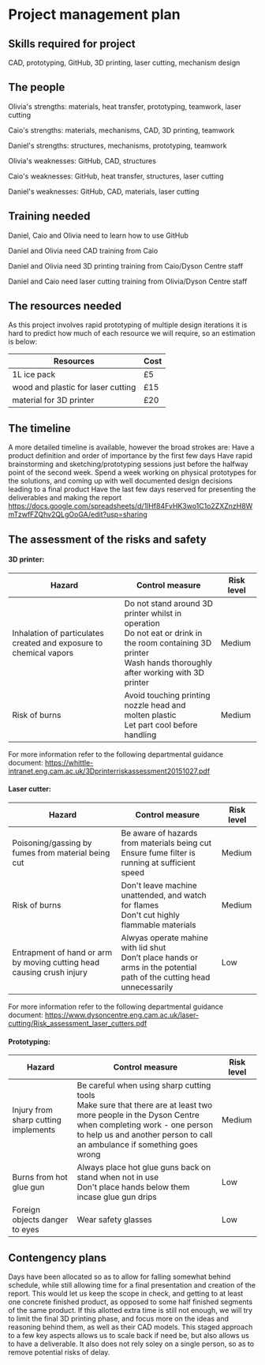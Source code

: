 # Project management plan

## Skills required for project

CAD, prototyping, GitHub, 3D printing, laser cutting, mechanism design


## The people


Olivia's strengths: materials, heat transfer, prototyping, teamwork, laser cutting

Caio's strengths: materials, mechanisms, CAD, 3D printing, teamwork

Daniel's strengths: structures, mechanisms, prototyping, teamwork


Olivia's weaknesses: GitHub, CAD, structures

Caio's weaknesses: GitHub, heat transfer, structures, laser cutting

Daniel's weaknesses: GitHub, CAD, materials, laser cutting

## Training needed

Daniel, Caio and Olivia need to learn how to use GitHub

Daniel and Olivia need CAD training from Caio

Daniel and Olivia need 3D printing training from Caio/Dyson Centre staff

Daniel and Caio need laser cutting training from Olivia/Dyson Centre staff


## The resources needed

As this project involves rapid prototyping of multiple design iterations it is hard to predict how much of each resource we will require, so an estimation is below: 

| Resources     | Cost          |
| ------------- | ------------- |
| 1L ice pack   | £5            |
| wood and plastic for laser cutting  | £15 |
|material for 3D printer |£20|


## The timeline

A more detailed timeline is available, however the broad strokes are:
Have a product definition and order of importance by the first few days
Have rapid brainstorming and sketching/prototyping sessions just before the halfway point of the second week.
Spend a week working on physical prototypes for the solutions, and coming up with well documented design decisions leading to a final product
Have the last few days reserved for presenting the deliverables and making the report
https://docs.google.com/spreadsheets/d/1lHf84FvHK3wo1C1o2ZXZnzH8WmTzwfFZQhv2QLgOoGA/edit?usp=sharing


## The assessment of the risks and safety

#### 3D printer:

| Hazard        | Control measure | Risk level |
| ------------- | --------------  |------------|
| Inhalation of particulates created and exposure to chemical vapors | Do not stand around 3D printer whilst in operation <br>Do not eat or drink in the room containing 3D printer<br>Wash hands thoroughly after working with 3D printer| Medium |
| Risk of burns | Avoid touching printing nozzle head and molten plastic <br>Let part cool before handling  | Medium |

For more information refer to the following departmental guidance document: https://whittle-intranet.eng.cam.ac.uk/3Dprinterriskassessment20151027.pdf


#### Laser cutter:

| Hazard        | Control measure | Risk level |
| ------------- | --------------  |------------|
| Poisoning/gassing by fumes from material being cut | Be aware of hazards from materials being cut <br>Ensure fume filter is running at sufficient speed| Medium |
| Risk of burns | Don't leave machine unattended, and watch for flames <br>Don't cut highly flammable materials | Medium |
|Entrapment of hand or arm by moving cutting head causing crush injury|Alwyas operate mahine with lid shut <br>Don’t place hands or arms in the potential path of the cutting head unnecessarily|Low|

For more information refer to the following departmental guidance document: https://www.dysoncentre.eng.cam.ac.uk/laser-cutting/Risk_assessment_laser_cutters.pdf

#### Prototyping:

| Hazard        | Control measure | Risk level |
| ------------- | --------------  |------------|
| Injury from sharp cutting implements| Be careful when using sharp cutting tools <br>Make sure that there are at least two more people in the Dyson Centre when completing work - one person to help us and another person to call an ambulance if something goes wrong|Medium|
|Burns from hot glue gun| Always place hot glue guns back on stand when not in use <br>Don't place hands below them incase glue gun drips| Low|
|Foreign objects danger to eyes |Wear safety glasses| Low|


## Contengency plans
Days have been allocated so as to allow for falling somewhat behind schedule, while still allowing time for a final presentation and creation of the report. This would let us keep the scope in check, and getting to at least one concrete finished product, as opposed to some half finished segments of the same product. If this allotted extra time is still not enough, we will try to limit the final 3D printing phase, and focus more on the ideas and reasoning behind them, as well as their CAD models. This staged approach to a few key aspects allows us to scale back if need be, but also allows us to have a deliverable. It also does not rely soley on a single person, so as to remove potential risks of delay.

